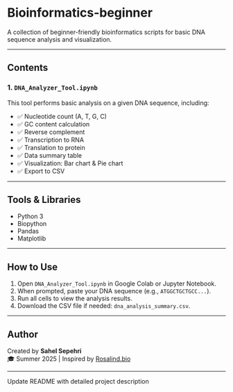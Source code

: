 #  Bioinformatics-beginner

A collection of beginner-friendly bioinformatics scripts for basic DNA sequence analysis and visualization.

---

## Contents

### 1. `DNA_Analyzer_Tool.ipynb`

This tool performs basic analysis on a given DNA sequence, including:

- ✅ Nucleotide count (A, T, G, C)
- ✅ GC content calculation
- ✅ Reverse complement
- ✅ Transcription to RNA
- ✅ Translation to protein
- ✅ Data summary table
- ✅ Visualization: Bar chart & Pie chart
- ✅ Export to CSV

---

## Tools & Libraries
- Python 3
- Biopython
- Pandas
- Matplotlib

---

##  How to Use
1. Open `DNA_Analyzer_Tool.ipynb` in Google Colab or Jupyter Notebook.
2. When prompted, paste your DNA sequence (e.g., `ATGGCTGCTGCC...`).
3. Run all cells to view the analysis results.
4. Download the CSV file if needed: `dna_analysis_summary.csv`.

---


## Author
Created by **Sahel Sepehri**  
🎓 Summer 2025 | Inspired by [Rosalind.bio](https://rosalind.info)

---


Update README with detailed project description
